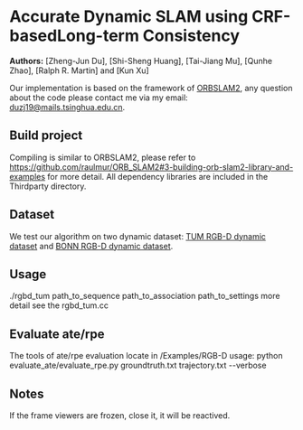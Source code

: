 # Accurate Dynamic SLAM using CRF-basedLong-term Consistency
**Authors:** [Zheng-Jun Du], [Shi-Sheng Huang], [Tai-Jiang Mu], [Qunhe Zhao], [Ralph R. Martin] and [Kun Xu]

Our implementation is based on the framework of [ORBSLAM2](https://github.com/raulmur/ORB_SLAM2), any question about the code please contact me via my email:
duzj19@mails.tsinghua.edu.cn.

## Build project
Compiling is similar to ORBSLAM2, please refer to https://github.com/raulmur/ORB_SLAM2#3-building-orb-slam2-library-and-examples for more detail.
All dependency libraries are included in the Thirdparty directory.

## Dataset
We test our algorithm on two dynamic dataset: [TUM RGB-D dynamic dataset](https://vision.in.tum.de/data/datasets) and [BONN RGB-D dynamic dataset](http://www.ipb.uni-bonn.de/data/rgbd-dynamic-dataset/).

## Usage
./rgbd_tum path_to_sequence path_to_association path_to_settings
more detail see the rgbd_tum.cc

## Evaluate ate/rpe
The tools of ate/rpe evaluation locate in /Examples/RGB-D
usage: python evaluate_ate/evaluate_rpe.py groundtruth.txt trajectory.txt --verbose

## Notes
If the frame viewers are frozen, close it, it will be reactived.